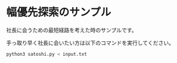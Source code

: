 # 幅優先探索のサンプル

社長に会うための最短経路を考えた時のサンプルです。

手っ取り早く社長に会いたい方は以下のコマンドを実行してください。

```bash
python3 satoshi.py < input.txt
```

